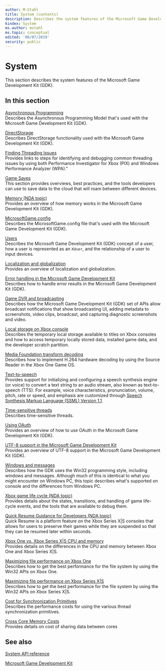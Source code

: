 ```yaml
---
author: M-Stahl
title: System (contents)
description: Describes the system features of the Microsoft Game Development Kit (GDK).
kindex: System
ms.author: mstahl
ms.topic: conceptual
edited: '08/07/2019'
security: public
---
```


# System

This section describes the system features of the Microsoft Game Development Kit (GDK).  

## In this section  
  
[Asynchronous Programming](overviews/async-toc.md)  
Describes the Asynchronous Programming Model that's used with the Microsoft Game Development Kit (GDK).  
  
[DirectStorage](overviews/directstorage-toc.md)  
Describes DirectStorage functionality used with the Microsoft Game Development Kit (GDK).  
  
[Finding Threading Issues](overviews/finding-threading-issues/finding-threading-issues-toc.md)  
Provides links to steps for identifying and debugging common threading issues by using both Performance Investigator for Xbox (PIX) and Windows Performance Analyzer (WPA)."  
  
[Game Saves](overviews/game-save/game-saves-toc.md)  
This section provides overviews, best practices, and the tools developers can use to save data to the cloud that will roam between different devices.  
  
[Memory (NDA topic)](overviews/memory/system-memory-overview.md)  
Provides an overview of how memory works in the Microsoft Game Development Kit (GDK).  
  
[MicrosoftGame.config](overviews/microsoft-game-config/MicrosoftGameConfig-toc.md)  
Describes the MicrosoftGame.config file that's used with the Microsoft Game Development Kit (GDK).  
  
[Users](overviews/user/user-toc.md)  
Describes the Microsoft Game Development Kit (GDK) concept of a user, how a user is represented as an `XUser`, and the relationship of a user to input devices.  
  
[Localization and globalization](overviews/localization/localization_overview.md)  
Provides an overview of localization and globalization.  
  
[Error handling in the Microsoft Game Development Kit](overviews/error-handling.md)  
Describes how to handle error results in the Microsoft Game Development Kit (GDK).  
  
[Game DVR and broadcasting](overviews/gamedvr-broadcast.md)  
Describes how the Microsoft Game Development Kit (GDK) set of APIs allow broadcast notifications that show broadcasting UI, adding metadata to screenshots, video clips, broadcast, and capturing diagnostic screenshots and video.  
  
[Local storage on Xbox console](overviews/local-storage.md)  
Describes the temporary local storage available to titles on Xbox consoles and how to access temporary locally stored data, installed game data, and the developer scratch partition.  
  
[Media Foundation transform decoding](overviews/mediafoundation-decode.md)  
Describes how to implement H.264 hardware decoding by using the Source Reader in the Xbox One Game OS.  
  
[Text-to-speech](overviews/text-to-speech.md)  
Provides support for initializing and configuring a speech synthesis engine (or voice) to convert a text string to an audio stream, also known as text-to-speech (TTS). For example, voice characteristics, pronunciation, volume, pitch, rate or speed, and emphasis are customized through [Speech Synthesis Markup Language (SSML) Version 1.1](https://www.w3.org/TR/speech-synthesis/).  
  
[Time-sensitive threads](overviews/time-sensitive-threads.md)  
Describes time-sensitive threads.  
  
[Using OAuth](overviews/using-oauth.md)  
Provides an overview of how to use OAuth in the Microsoft Game Development Kit (GDK).  
  
[UTF-8 support in the Microsoft Game Development Kit](overviews/utf-8.md)  
Provides an overview of UTF-8 support in the Microsoft Game Development Kit (GDK).  
  
[Windows and messages](overviews/windows-messages.md)  
Describes how the GDK uses the Win32 programming style, including windows and messages. Although much of this is identical to what you might encounter on Windows PC, this topic describes what's supported on console and the differences from Windows PC.  
  
[Xbox game life cycle (NDA topic)](overviews/xbox-game-life-cycle.md)  
Provides details about the states, transitions, and handling of game life-cycle events, and the tools that are available to debug them.  
  
[Quick Resume Guidance for Developers (NDA topic)](overviews/quick-resume-guidance-for-developers.md)  
Quick Resume is a platform feature on the Xbox Series X&#124;S consoles that allows for users to preserve their games while they are suspended so that they can be resumed later within seconds.  
  
[Xbox One vs. Xbox Series X&#124;S CPU and memory](overviews/XboxOne-vs-ProjectScarlett.md)  
Provides details on the differences in the CPU and memory between Xbox One and Xbox Series X&#124;S.  
  
[Maximizing file performance on Xbox One](overviews/Maximizing_File_Performance_Win32_Xbox_One.md)  
Describes how to get the best performance for the file system by using the Win32 APIs on Xbox One.  
  
[Maximizing file performance on Xbox Series X&#124;S](overviews/Maximizing_File_Performance_Win32_Scarlett.md)  
Describes how to get the best performance for the file system by using the Win32 APIs on Xbox Series X&#124;S.  
  
[Cost for Synchronization Primitives](overviews/Costs_for_Synchronization_Primitives.md)  
Describes the performance costs for using the various thread synchronization primitives.  
  
[Cross Core Memory Costs](overviews/Cross-Core-Memory-Costs.md)  
Provides details on cost of sharing data between cores  
  
  

## See also

[System API reference](../reference/system/gc-reference-system-toc.md)

[Microsoft Game Development Kit](../GDKIntroduction.md)  